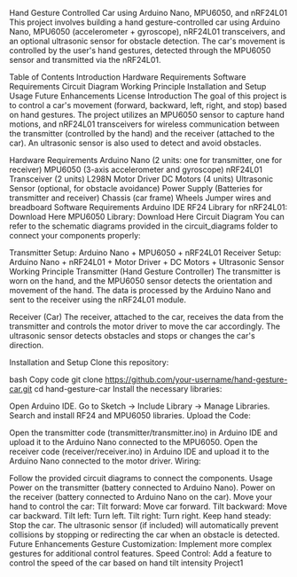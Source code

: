 Hand Gesture Controlled Car using Arduino Nano, MPU6050, and nRF24L01
This project involves building a hand gesture-controlled car using Arduino Nano, MPU6050 (accelerometer + gyroscope), nRF24L01 transceivers, and an optional ultrasonic sensor for obstacle detection. The car's movement is controlled by the user's hand gestures, detected through the MPU6050 sensor and transmitted via the nRF24L01.

Table of Contents
Introduction
Hardware Requirements
Software Requirements
Circuit Diagram
Working Principle
Installation and Setup
Usage
Future Enhancements
License
Introduction
The goal of this project is to control a car's movement (forward, backward, left, right, and stop) based on hand gestures. The project utilizes an MPU6050 sensor to capture hand motions, and nRF24L01 transceivers for wireless communication between the transmitter (controlled by the hand) and the receiver (attached to the car). An ultrasonic sensor is also used to detect and avoid obstacles.

Hardware Requirements
Arduino Nano (2 units: one for transmitter, one for receiver)
MPU6050 (3-axis accelerometer and gyroscope)
nRF24L01 Transceiver (2 units)
L298N Motor Driver
DC Motors (4 units)
Ultrasonic Sensor (optional, for obstacle avoidance)
Power Supply (Batteries for transmitter and receiver)
Chassis (car frame)
Wheels
Jumper wires and breadboard
Software Requirements
Arduino IDE
RF24 Library for nRF24L01: Download Here
MPU6050 Library: Download Here
Circuit Diagram
You can refer to the schematic diagrams provided in the circuit_diagrams folder to connect your components properly:

Transmitter Setup:
Arduino Nano + MPU6050 + nRF24L01
Receiver Setup:
Arduino Nano + nRF24L01 + Motor Driver + DC Motors + Ultrasonic Sensor
Working Principle
Transmitter (Hand Gesture Controller)
The transmitter is worn on the hand, and the MPU6050 sensor detects the orientation and movement of the hand. The data is processed by the Arduino Nano and sent to the receiver using the nRF24L01 module.

Receiver (Car)
The receiver, attached to the car, receives the data from the transmitter and controls the motor driver to move the car accordingly. The ultrasonic sensor detects obstacles and stops or changes the car's direction.

Installation and Setup
Clone this repository:

bash
Copy code
git clone https://github.com/your-username/hand-gesture-car.git
cd hand-gesture-car
Install the necessary libraries:

Open Arduino IDE.
Go to Sketch -> Include Library -> Manage Libraries.
Search and install RF24 and MPU6050 libraries.
Upload the Code:

Open the transmitter code (transmitter/transmitter.ino) in Arduino IDE and upload it to the Arduino Nano connected to the MPU6050.
Open the receiver code (receiver/receiver.ino) in Arduino IDE and upload it to the Arduino Nano connected to the motor driver.
Wiring:

Follow the provided circuit diagrams to connect the components.
Usage
Power on the transmitter (battery connected to Arduino Nano).
Power on the receiver (battery connected to Arduino Nano on the car).
Move your hand to control the car:
Tilt forward: Move car forward.
Tilt backward: Move car backward.
Tilt left: Turn left.
Tilt right: Turn right.
Keep hand steady: Stop the car.
The ultrasonic sensor (if included) will automatically prevent collisions by stopping or redirecting the car when an obstacle is detected.
Future Enhancements
Gesture Customization: Implement more complex gestures for additional control features.
Speed Control: Add a feature to control the speed of the car based on hand tilt intensity Project1